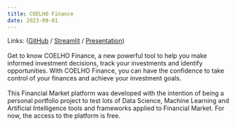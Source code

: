 ```yaml
---
title: COELHO Finance
date: 2023-09-01
---
```


Links: ([GitHub](https://github.com/rafaelcoelho1409/COELHOFinance) / [Streamlit](https://coelhofinance.streamlit.app/) / [Presentation](./uploads/COELHOFinance.pdf)) 
<br><br>
Get to know COELHO Finance, a new powerful tool to help you make informed investment decisions, track your investments and identify opportunities. With COELHO Finance, you can have the confidence to take control of your finances and achieve your investment goals.
<br><br>
This Financial Market platform was developed with the intention of being a personal portfolio project to test lots of Data Science, Machine Learning and Artificial Intelligence tools and frameworks applied to Financial Market. For now, the access to the platform is free.

<!--more-->
